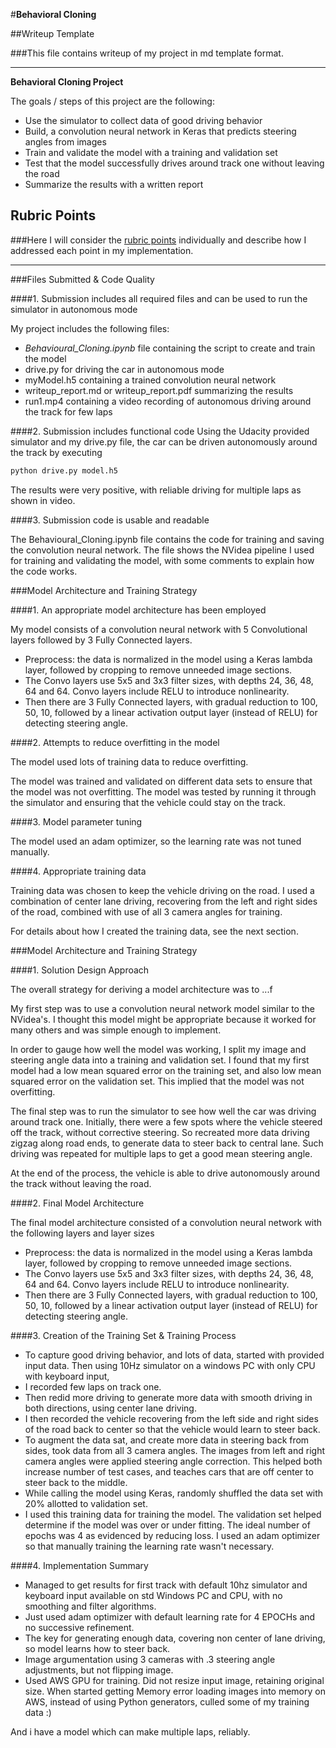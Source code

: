 #**Behavioral Cloning** 

##Writeup Template

###This file contains writeup of my project in md template format.

---

**Behavioral Cloning Project**

The goals / steps of this project are the following:
* Use the simulator to collect data of good driving behavior
* Build, a convolution neural network in Keras that predicts steering angles from images
* Train and validate the model with a training and validation set
* Test that the model successfully drives around track one without leaving the road
* Summarize the results with a written report

## Rubric Points
###Here I will consider the [rubric points](https://review.udacity.com/#!/rubrics/432/view) individually and describe how I addressed each point in my implementation.  

---
###Files Submitted & Code Quality

####1. Submission includes all required files and can be used to run the simulator in autonomous mode

My project includes the following files:
* _Behavioural\_Cloning.ipynb_ file containing the script to create and train the model
* drive.py for driving the car in autonomous mode
* myModel.h5 containing a trained convolution neural network 
* writeup_report.md or writeup_report.pdf summarizing the results
* run1.mp4 containing a video recording of autonomous driving around the track for few laps

####2. Submission includes functional code
Using the Udacity provided simulator and my drive.py file, the car can be driven autonomously around the track by executing 
```sh
python drive.py model.h5
```
The results were very positive, with reliable driving for multiple laps as shown in video. 

####3. Submission code is usable and readable

The Behavioural_Cloning.ipynb file contains the code for training and saving the convolution neural network. The file shows the NVidea pipeline I used for training and validating the model, with some comments to explain how the code works.

###Model Architecture and Training Strategy

####1. An appropriate model architecture has been employed

My model consists of a convolution neural network with 5 Convolutional layers followed by 3 Fully Connected layers. 

* Preprocess: the data is normalized in the model using a Keras lambda layer, followed by cropping to remove unneeded image sections.   
* The Convo layers use 5x5 and 3x3 filter sizes, with depths 24, 36, 48, 64 and 64. 
  Convo layers include RELU to introduce nonlinearity. 
* Then there are 3 Fully Connected layers, with gradual reduction to 100, 50, 10, followed by a linear activation output layer (instead of RELU) for detecting steering angle. 

####2. Attempts to reduce overfitting in the model

The model used lots of training data to reduce overfitting. 

The model was trained and validated on different data sets to ensure that the model was not overfitting. The model was tested by running it through the simulator and ensuring that the vehicle could stay on the track.

####3. Model parameter tuning

The model used an adam optimizer, so the learning rate was not tuned manually.

####4. Appropriate training data

Training data was chosen to keep the vehicle driving on the road. I used a combination of center lane driving, recovering from the left and right sides of the road, combined with use of all 3 camera angles for training. 

For details about how I created the training data, see the next section. 

###Model Architecture and Training Strategy

####1. Solution Design Approach

The overall strategy for deriving a model architecture was to ...f

My first step was to use a convolution neural network model similar to the NVidea's. I thought this model might be appropriate because it worked for many others and was simple enough to implement. 

In order to gauge how well the model was working, I split my image and steering angle data into a training and validation set. I found that my first model had a low mean squared error on the training set, and also low mean squared error on the validation set. This implied that the model was not overfitting. 

The final step was to run the simulator to see how well the car was driving around track one. Initially, there were a few spots where the vehicle steered off the track, without corrective steering. So recreated more data driving zigzag along road ends, to generate data to steer back to central lane. Such driving was repeated for multiple laps to get a good mean steering angle. 

At the end of the process, the vehicle is able to drive autonomously around the track without leaving the road.

####2. Final Model Architecture

The final model architecture consisted of a convolution neural network with the following layers and layer sizes 

* Preprocess: the data is normalized in the model using a Keras lambda layer, followed by cropping to remove unneeded image sections.   
* The Convo layers use 5x5 and 3x3 filter sizes, with depths 24, 36, 48, 64 and 64. 
  Convo layers include RELU to introduce nonlinearity. 
* Then there are 3 Fully Connected layers, with gradual reduction to 100, 50, 10, followed by a linear activation output layer (instead of RELU) for detecting steering angle. 

####3. Creation of the Training Set & Training Process

* To capture good driving behavior, and lots of data, started with provided input data. Then using 10Hz simulator on a windows PC with only CPU with keyboard input, 
* I recorded few laps on track one. 
* Then redid more driving to generate more data with smooth driving in both directions, using center lane driving. 
* I then recorded the vehicle recovering from the left side and right sides of the road back to center so that the vehicle would learn to steer back. 
* To augment the data sat, and create more data in steering back from sides, took data from all 3 camera angles. The images from left and right camera angles were applied steering angle correction. This helped both increase number of test cases, and teaches cars that are off center to steer back to the middle.  
* While calling the model using Keras, randomly shuffled the data set with 20% allotted to validation set. 
* I used this training data for training the model. The validation set helped determine if the model was over or under fitting. The ideal number of epochs was 4 as evidenced by reducing loss. I used an adam optimizer so that manually training the learning rate wasn't necessary.

####4. Implementation Summary 

* Managed to get results for first track with default 10hz simulator and keyboard input available on std Windows PC and CPU, with no smoothing and filter algorithms. 
* Just used adam optimizer with default learning rate for 4 EPOCHs and no successive refinement. 
* The key for generating enough data, covering non center of lane driving, so model learns how to steer back. 
* Image argumentation using 3 cameras with .3 steering angle adjustments, but not flipping image. 
* Used AWS GPU for training. Did not resize input image, retaining original size. When started getting Memory error loading images into memory on AWS, instead of using Python generators, culled some of my training data :)

And i have a model which can make multiple laps, reliably.
